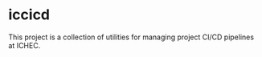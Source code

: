 # iccicd

This project is a collection of utilities for managing project CI/CD pipelines at ICHEC.



